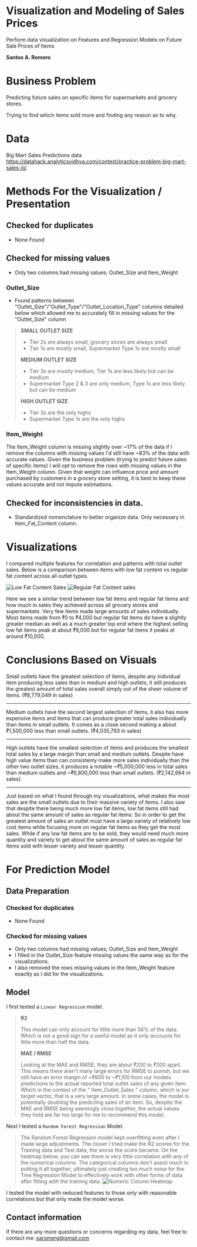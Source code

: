 # Visualization and Modeling of Sales Prices
Perform data visualization on Features and Regression Models on Future Sale Prices of Items

**Santos A. Romero**

# Business Problem
Predicting future sales on specific items for supermarkets and grocery stores.

Trying to find which items sold more and finding any reason as to why.

# Data
Big Mart Sales Predictions data
https://datahack.analyticsvidhya.com/contest/practice-problem-big-mart-sales-iii/

# Methods For the Visualization / Presentation

## Checked for duplicates
- None Found

## Checked for missing values
- Only two columns had missing values; Outlet_Size and Item_Weight

### Outlet_Size
- Found patterns between "Outlet_Size"/"Outlet_Type"/"Outlet_Location_Type" columns detailed below which allowed me to accurately fill in missing values for the "Outlet_Size" column
>**SMALL OUTLET SIZE**
>- Tier 2s are always small, grocery stores are always small
>- Tier 1s are mostly small, Supermarket Type 1s are mostly small
>
>**MEDIUM OUTLET SIZE**
>- Tier 3s are mostly medium, Tier 1s are less likely but can be medium
>- Supermarket Type 2 & 3 are only medium, Type 1s are less likely but can be medium
>
>**HIGH OUTLET SIZE**
>- Tier 3s are the only highs
>- Supermarket Type 1s are the only highs

### Item_Weight
The Item_Weight column is missing slightly over ~17% of the data if I remove the columns with missing values I'd still have ~83% of the data with accurate values. Given the business problem (trying to predict future sales of specific items) I will opt to remove the rows with missing values in the Item_Weight column. Given that weight can influence price and amount purchased by customers in a grocery store setting, it is best to keep these values accurate and not impute estimations.

## Checked for inconsistencies in data.
- Standardized nomenclature to better organize data. Only necessary in Item_Fat_Content column.

# Visualizations
I compared multiple features for correlation and patterns with total outlet sales. Below is a comparison between items with low fat content vs regular fat content across all outlet types.

![Low Fat Content Sales](https://user-images.githubusercontent.com/112634963/228052570-9bca69c7-4c12-4909-a689-7a30a6d7a29d.png)
![Regular Fat Content sales](https://user-images.githubusercontent.com/112634963/228052587-d686f86b-1793-4b6f-b140-29c49fb2a40e.png)


Here we see a similar trend between low fat items and regular fat items and how much in sales they achieved across all grocery stores and supermarkets. Very few items made large amounts of sales individually.
Most items made from ₹0 to ₹4,000 but regular fat items do have a slightly greater median as well as a much greater top end where the highest selling low fat items peak at about ₹9,000 but for regular fat items it peaks at around ₹10,000.


# Conclusions Based on Visuals

Small outlets have the greatest selection of items, despite any individual item producing less sales than in medium and high outlets, it still produces the greatest amount of total sales overall simply out of the sheer volume of items. (₹8,779,049 in sales)

---
Medium outlets have the second largest selection of items, it also has more expensive items and items that can produce greater total sales individually than items in small outlets. It comes as a close second making a about ₹1,500,000 less than small outlets. (₹4,035,793 in sales)

---
High outlets have the smallest selection of items and produces the smallest total sales by a large margin than small and medium outlets. Despite have high value items than can consistenly make more sales individually than the other two outlet sizes, it produces a notable ~₹5,000,000 less in total sales than medium outlets and ~₹6,800,000 less than small outlets. (₹2,142,664 in sales)

---
Just based on what I found through my visualizations, what makes the most sales are the small outlets due to their massive variety of items. I also saw that despite there being much more low fat items, low fat items still had about the same amount of sales as regular fat items. So in order to get the greatest amount of sales an outlet must have a large variety of relatively low cost items while focusing more on regular fat items as they get the most sales. While if any low fat items are to be sold, they would need much more quantity and variety to get about the same amount of sales as regular fat items sold with lesser variety and lesser quantity.

# For Prediction Model

## Data Preparation
### Checked for duplicates
- None Found

### Checked for missing values
- Only two columns had missing values; Outlet_Size and Item_Weight
- I filled in the Outlet_Size feature missing values the same way as for the visualizations.
- I also removed the rows missing values in the Item_Weight feature exactly as I did for the visualizations.

## Model
I first tested a `Linear Regression` model.
>**R2**
>
>This model can only account for little more than 56% of the data. Which is not a good sign for a useful model as it only accounts for little more than half the data.
>
>**MAE / RMSE**
>
>Looking at the MAE and RMSE, they are about ₹200 to ₹300 apart. This means there aren't many large errors for RMSE to punish, but we still have an error margin of ~₹800 to ~₹1,100 from our models predictions to the actual reported total outlet sales of any given item. Which in the context of the " Item_Outlet_Sales " column, which is our target vector, that is a very large amount. In some cases, the model is potentially doubling the predicting sales of an item. So, despite the MAE and RMSE being seemingly close together, the actual values they hold are far too large for me to recommend this model.

Next I tested a `Random Forest Regression` Model.

>The Random Forest Regression model kept overfitting even after I made large adjustments. The closer I tried make the R2 scores for the Training data and Test data, the worse the score became. On the heatmap below, you can see there is very little correlation with any of the numerical columns. The categorical columns don't assist much in putting it all together, ultimately just creating too much noise for the Tree Regression Model to effectively work with other forms of data after fitting with the training data.
![Numeric Column Heatmap](https://user-images.githubusercontent.com/112634963/228395714-4f9578d6-0925-4b78-a752-2aed4138918e.png)

I tested the model with reduced features to those only with reasonable correlations but that only made the model worse.

## Contact information
If there are any more questions or concerns regarding my data, feel free to contact me: saromerg@gmail.com
